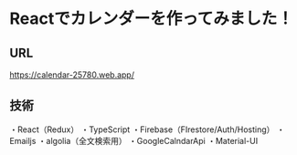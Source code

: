 # Reactでカレンダーを作ってみました！

## URL
https://calendar-25780.web.app/

## 技術
・React（Redux）
・TypeScript
・Firebase（FIrestore/Auth/Hosting）
・Emailjs
・algolia（全文検索用）
・GoogleCalndarApi
・Material-UI

